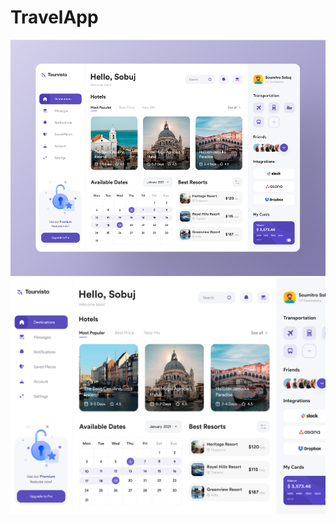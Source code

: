 # TravelApp
![TravelApp](https://raw.githubusercontent.com/amir9877h/TravelApp/main/1.png)
![TravelApp](https://raw.githubusercontent.com/amir9877h/TravelApp/main/2.png)